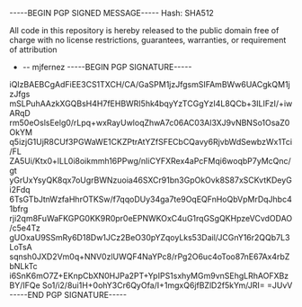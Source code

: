 -----BEGIN PGP SIGNED MESSAGE-----
Hash: SHA512

All code in this repository is hereby released to the public domain free of charge with no license restrictions, guarantees, warranties, or requirement of attribution

- -- mjfernez
-----BEGIN PGP SIGNATURE-----

iQIzBAEBCgAdFiEE3CS1TXCH/CA/GaSPM1jzJfgsmSIFAmBWw6UACgkQM1jzJfgs
mSLPuhAAzkXGQBsH4H7fEHBWRI5hk4bqyYzTCGgYzI4L8QCb+3ILIFzI/+iwARqD
rm50eOslsEelg0/rLpq+wxRayUwloqZhwA7c06AC03Al3XJ9vNBNSo1OsaZ0OkYM
q5izjG1UjR8CUf3PGWaWE1CKZPtrAtYZfSFECbCQavy6RjvbWdSewbzWx1Tci/FL
ZA5Ui/Ktx0+lLL0i8oikmmh16PPwg/nIiCYFXRex4aPcFMqi6woqbP7yMcQnc/gt
yGrUxYsyQK8qx7oUgrBWNzuoia46SXCr91bn3GpOkOvk8S87xSCKvtKDeyGi2Fdq
6TsGTbJtnWzfaHhrOTKSw/f7qqoDUy34ga7te9OqEQFnHoQbVpMrDqJhbc41bfrg
rji2qm8FuWaFKGPG0KK9R0pr0eEPNWKOxC4uG1rqGSgQKHpzeVCvdODAO/c5e4Tz
gUOxaU9SSmRy6D18Dw1JCz2BeO30pYZqoyLks53Dail/JCGnY16r2QQb7L3LoTsA
sqnsh0JXD2Vm0q+NNV0zlUWQF4NaYPc8/rPg2O6uc4oToo87nE67Ax4rbZbNLkTc
i6SnK6mO7Z+EKnpCbXN0HJPa2PT+YpIPS1sxhyMGm9vnSEhgLRhAOFXBzBY/IFQe
So1/i2/8ui1H+0ohY3Cr6QyOfa/I+1mgxQ6jfBZlD2f5kYm/JRI=
=JUvV
-----END PGP SIGNATURE-----